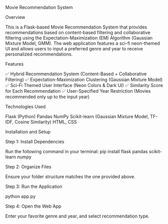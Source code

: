 Movie Recommendation System

Overview

This is a Flask-based Movie Recommendation System that provides recommendations based on content-based filtering and collaborative filtering using the Expectation-Maximization (EM) Algorithm (Gaussian Mixture Model, GMM). The web application features a sci-fi neon-themed UI and allows users to input a preferred genre and year to receive personalized recommendations.

Features

✅ Hybrid Recommendation System (Content-Based + Collaborative Filtering)
✅ Expectation-Maximization Clustering (Gaussian Mixture Model)
✅ Sci-Fi Themed User Interface (Neon Colors & Dark UI)
✅ Similarity Score for Each Recommendation
✅ User-Specified Year Restriction (Movies recommended only up to the input year)

Technologies Used

Flask (Python)
Pandas
NumPy
Scikit-learn (Gaussian Mixture Model, TF-IDF, Cosine Similarity)
HTML, CSS 

Installation and Setup

Step 1: Install Dependencies

Run the following command in your terminal:
pip install flask pandas scikit-learn numpy

Step 2: Organize Files

Ensure your folder structure matches the one provided above.

Step 3: Run the Application

python app.py

Step 4: Open the Web App

Enter your favorite genre and year, and select recommendation type.


